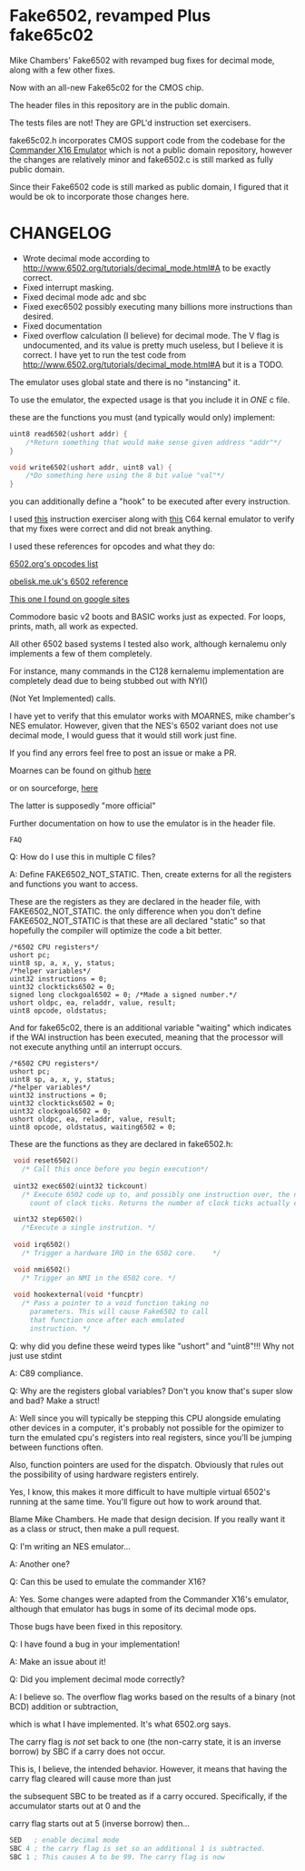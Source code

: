 # Fake6502, revamped Plus fake65c02

Mike Chambers' Fake6502 with revamped bug fixes for decimal mode, along with a few other fixes.

Now with an all-new Fake65c02 for the CMOS chip.

The header files in this repository are in the public domain.

The tests files are not! They are GPL'd instruction set exercisers.

fake65c02.h incorporates CMOS support code from the codebase for the [Commander X16 Emulator](https://github.com/commanderx16/x16-emulator/tree/master/src/cpu) which is not a public domain repository, however the changes are relatively minor and fake6502.c is still marked as fully public domain.

Since their Fake6502 code is still marked as public domain, I figured that it would be ok to incorporate those changes here.

# CHANGELOG

* Wrote decimal mode according to http://www.6502.org/tutorials/decimal_mode.html#A
to be exactly correct.
* Fixed interrupt masking.
* Fixed decimal mode adc and sbc
* Fixed exec6502 possibly executing many billions more instructions than desired.
* Fixed documentation
* Fixed overflow calculation (I believe) for decimal mode. The V flag is undocumented, and its value is pretty much useless,
but I believe it is correct. I have yet to run the test code from http://www.6502.org/tutorials/decimal_mode.html#A
but it is a TODO. 



The emulator uses global state and there is no "instancing" it.

To use the emulator, the expected usage is that you include it in *ONE* c file.

these are the functions you must (and typically would only) implement:

```c
uint8 read6502(ushort addr) {
	/*Return something that would make sense given address "addr"*/
}

void write6502(ushort addr, uint8 val) {
    /*Do something here using the 8 bit value "val"*/
}
```

you can additionally define a "hook" to be executed after every instruction.



I used [this](https://github.com/omarandlorraine/fake6502) instruction exerciser along with 
[this](https://github.com/mist64/kernalemu) C64 kernal emulator to verify that my fixes were correct and
did not break anything.

I used these references for opcodes and what they do:

[6502.org's opcodes list](http://6502.org/tutorials/6502opcodes.html)

[obelisk.me.uk's 6502 reference](http://www.obelisk.me.uk/6502/reference.html)

[This one I found on google sites](https://sites.google.com/site/6502asembly/6502-instruction-set)

Commodore basic v2 boots and BASIC works just as expected. For loops, prints, math, all work as expected.

All other 6502 based systems I tested also work, although kernalemu only implements a few of them completely.

For instance, many commands in the C128 kernalemu implementation are completely dead due to being stubbed out with NYI()

(Not Yet Implemented) calls.

I have yet to verify that this emulator works with MOARNES, mike chamber's NES emulator.
However, given that the NES's 6502 variant does not use decimal mode, I would guess
that it would still work just fine.

If you find any errors feel free to post an issue or make a PR.

Moarnes can be found on github [here](https://github.com/darlanalves/moarnes) 

or on sourceforge, [here](https://sourceforge.net/projects/moarnes/)

The latter is supposedly "more official"


Further documentation on how to use the emulator is in the header file.

~~~~~~~~~~~~~~~~~~~~~~~~~~~~~~~~~~~~~~~~~~~~~~~~
FAQ
~~~~~~~~~~~~~~~~~~~~~~~~~~~~~~~~~~~~~~~~~~~~~~~~
Q: How do I use this in multiple C files?

A: Define FAKE6502_NOT_STATIC. Then, create externs for all the registers and functions you want to access.

These are the registers as they are declared in the header file, with FAKE6502_NOT_STATIC. the only difference
when you don't define FAKE6502_NOT_STATIC is that these are all declared "static" so that hopefully the compiler
will optimize the code a bit better.

```
/*6502 CPU registers*/
ushort pc;
uint8 sp, a, x, y, status;
/*helper variables*/
uint32 instructions = 0; 
uint32 clockticks6502 = 0;
signed long clockgoal6502 = 0; /*Made a signed number.*/
ushort oldpc, ea, reladdr, value, result;
uint8 opcode, oldstatus;
```

And for fake65c02, there is an additional variable "waiting" which indicates if the WAI instruction has been executed,
meaning that the processor will not execute anything until an interrupt occurs.

```
/*6502 CPU registers*/
ushort pc;
uint8 sp, a, x, y, status;
/*helper variables*/
uint32 instructions = 0; 
uint32 clockticks6502 = 0;
uint32 clockgoal6502 = 0;
ushort oldpc, ea, reladdr, value, result;
uint8 opcode, oldstatus, waiting6502 = 0;
```


These are the functions as they are declared in fake6502.h:

```c
 void reset6502()
   /* Call this once before you begin execution*/
                                                   
 uint32 exec6502(uint32 tickcount)                 
   /* Execute 6502 code up to, and possibly one instruction over, the next specified
     count of clock ticks. Returns the number of clock ticks actually executed. */

 uint32 step6502()
   /*Execute a single instrution. */
                                                 
 void irq6502()
   /* Trigger a hardware IRQ in the 6502 core.    */

 void nmi6502()                                  
   /* Trigger an NMI in the 6502 core. */
                                                 
 void hookexternal(void *funcptr)                
   /* Pass a pointer to a void function taking no 
     parameters. This will cause Fake6502 to call
     that function once after each emulated      
     instruction. */
 ```

 Q: why did you define these weird types like "ushort" and "uint8"!!! Why not just use stdint

 A: C89 compliance.

 Q: Why are the registers global variables? Don't you know that's super slow and bad? Make a struct!

 A: Well since you will typically be stepping this CPU alongside emulating other devices in a computer,
 it's probably not possible for the opimizer to turn the emulated cpu's registers into real registers,
 since you'll be jumping between functions often.

 Also, function pointers are used for the dispatch. Obviously that rules out the possibility of using hardware
 registers entirely.

Yes, I know, this makes it more difficult to have multiple virtual 6502's running at the same time. You'll figure out
how to work around that.

Blame Mike Chambers. He made that design decision. If you really want it as a class or struct, then make a pull request.

Q: I'm writing an NES emulator...

A: Another one?

Q: Can this be used to emulate the commander X16?

A: Yes. Some changes were adapted from the Commander X16's emulator, although that emulator has bugs in some of its decimal mode ops.

Those bugs have been fixed in this repository.

Q: I have found a bug in your implementation!

A: Make an issue about it!

Q: Did you implement decimal mode correctly?

A: I believe so. The overflow flag works based on the results of a binary (not BCD) addition or subtraction,

which is what I have implemented. It's what 6502.org says.

The carry flag is *not* set back to one (the non-carry state, it is an inverse borrow) by SBC if a carry does not occur.

This is, I believe, the intended behavior. However, it means that having the carry flag cleared will cause more than just

the subsequent SBC to be treated as if a carry occured. Specifically, if the accumulator starts out at 0 and the

carry flag starts out at 5 (inverse borrow) then...

```asm
SED   ; enable decimal mode
SBC 4 ; the carry flag is set so an additional 1 is subtracted.
SBC 1 ; This causes A to be 99. The carry flag is now 

```

